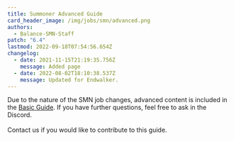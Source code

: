 ```yaml
---
title: Summoner Advanced Guide
card_header_image: /img/jobs/smn/advanced.png
authors:
  - Balance-SMN-Staff
patch: "6.4"
lastmod: 2022-09-18T07:54:56.654Z
changelog:
  - date: 2021-11-15T21:19:35.756Z
    message: Added page
  - date: 2022-08-02T18:10:38.537Z
    message: Updated for Endwalker.
---
```

Due to the nature of the SMN job changes, advanced content is included in the [Basic Guide](/jobs/casters/summoner/basic-guide/). If you have further questions, feel free to ask in the Discord.\
\
Contact us if you would like to contribute to this guide.